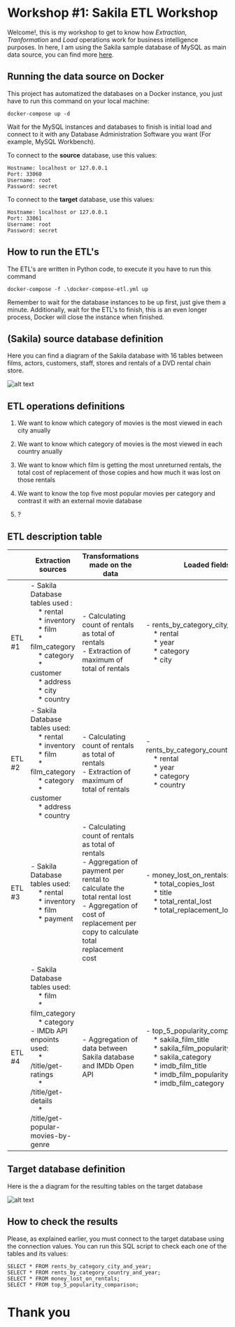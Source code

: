 # Workshop #1: Sakila ETL Workshop

Welcome!, this is my workshop to get to know how *Extraction*, *Tranformation* and *Load* operations work for business intelligence purposes. In here, I am using the Sakila sample database of MySQL as main data source, you can find more [here](https://dev.mysql.com/doc/sakila/en/).

## Running the data source on Docker

This project has automatized the databases on a Docker instance, you just have to run this command on your local machine:

	docker-compose up -d

Wait for the MySQL instances and databases to finish is initial load and connect to it with any Database Administration Software you want (For example, MySQL Workbench).

To connect to the **source** database, use this values:

	Hostname: localhost or 127.0.0.1
	Port: 33060
	Username: root
	Password: secret

To connect to the **target** database, use this values:

	Hostname: localhost or 127.0.0.1
	Port: 33061
	Username: root
	Password: secret

## How to run the ETL's

The ETL's are written in Python code, to execute it you have to run this command

	docker-compose -f .\docker-compose-etl.yml up

Remember to wait for the database instances to be up first, just give them a minute.
Additionally, wait for the ETL's to finish, this is an even longer process, Docker will close the instance when finished.

## (Sakila) source database definition

Here you can find a diagram of the Sakila database with 16 tables between films, actors, customers, staff, stores and rentals of a DVD rental chain store. 

![alt text](./misc/Sakila_database.PNG "Sakila diagram")

## ETL operations definitions

1. We want to know which category of movies is the most viewed in each city anually 

2. We want to know which category of movies is the most viewed in each country anually

3. We want to know which film is getting the most unreturned rentals, the total cost of replacement of those copies and how much it was lost on those rentals

4. We want to know the top five most popular movies per category and contrast it with an external movie database

5. ?

## ETL description table

|        | Extraction sources                                                                                                                                                                                                                        | Transformations made on the data                                                                                                                                                                                           | Loaded fields                                                                                                                                                                                                         |
|--------|-------------------------------------------------------------------------------------------------------------------------------------------------------------------------------------------------------------------------------------------|----------------------------------------------------------------------------------------------------------------------------------------------------------------------------------------------------------------------------|-----------------------------------------------------------------------------------------------------------------------------------------------------------------------------------------------------------------------|
| ETL #1 | - Sakila Database tables used :<br/>&nbsp;&nbsp;&nbsp;&nbsp;* rental<br/>&nbsp;&nbsp;&nbsp;&nbsp;* inventory<br/>&nbsp;&nbsp;&nbsp;&nbsp;* film<br/>&nbsp;&nbsp;&nbsp;&nbsp;* film_category<br/>&nbsp;&nbsp;&nbsp;&nbsp;* category<br/>&nbsp;&nbsp;&nbsp;&nbsp;* customer<br/>&nbsp;&nbsp;&nbsp;&nbsp;* address<br/>&nbsp;&nbsp;&nbsp;&nbsp;* city<br/>&nbsp;&nbsp;&nbsp;&nbsp;* country<br/>                        | - Calculating count of rentals as total of rentals<br/> - Extraction of maximum of total of rentals<br/>                                                                                                                   | - rents_by_category_city_and_year:<br/>&nbsp;&nbsp;&nbsp;&nbsp;* rental<br/>&nbsp;&nbsp;&nbsp;&nbsp;* year<br/>&nbsp;&nbsp;&nbsp;&nbsp;* category<br/>&nbsp;&nbsp;&nbsp;&nbsp;* city<br/>                                                                                                         |
| ETL #2 | - Sakila Database tables used:<br/>&nbsp;&nbsp;&nbsp;&nbsp;* rental<br/>&nbsp;&nbsp;&nbsp;&nbsp;* inventory<br/>&nbsp;&nbsp;&nbsp;&nbsp;* film<br/>&nbsp;&nbsp;&nbsp;&nbsp;* film_category<br/>&nbsp;&nbsp;&nbsp;&nbsp;* category<br/>&nbsp;&nbsp;&nbsp;&nbsp;* customer<br/>&nbsp;&nbsp;&nbsp;&nbsp;* address<br/>&nbsp;&nbsp;&nbsp;&nbsp;* country<br/>                                         | - Calculating count of rentals as total of rentals<br/> - Extraction of maximum of total of rentals<br/>                                                                                                                   |- rents_by_category_country_and_year:<br/>&nbsp;&nbsp;&nbsp;&nbsp;* rental<br/>&nbsp;&nbsp;&nbsp;&nbsp;* year<br/>&nbsp;&nbsp;&nbsp;&nbsp;* category<br/>&nbsp;&nbsp;&nbsp;&nbsp;* country<br/>                                                                                                   |
| ETL #3 | - Sakila Database tables used:<br/>&nbsp;&nbsp;&nbsp;&nbsp;* rental<br/>&nbsp;&nbsp;&nbsp;&nbsp;* inventory<br/>&nbsp;&nbsp;&nbsp;&nbsp;* film<br/>&nbsp;&nbsp;&nbsp;&nbsp;* payment<br/>                                                                                                                             | - Calculating count of rentals as total of rentals<br/> - Aggregation of payment per rental to calculate the total rental lost<br/> - Aggregation of cost of replacement per copy to calculate total replacement cost<br/> | - money_lost_on_rentals:<br/>&nbsp;&nbsp;&nbsp;&nbsp;* total_copies_lost<br/>&nbsp;&nbsp;&nbsp;&nbsp;* title<br/>&nbsp;&nbsp;&nbsp;&nbsp;* total_rental_lost<br/>&nbsp;&nbsp;&nbsp;&nbsp;* total_replacement_lost<br/>                                                                            |
| ETL #4 | - Sakila Database tables used:<br/>&nbsp;&nbsp;&nbsp;&nbsp;* film<br/>&nbsp;&nbsp;&nbsp;&nbsp;* film_category<br/>&nbsp;&nbsp;&nbsp;&nbsp;* category<br/> - IMDb API enpoints used:<br/>&nbsp;&nbsp;&nbsp;&nbsp;* /title/get-ratings<br/>&nbsp;&nbsp;&nbsp;&nbsp;* /title/get-details<br/>&nbsp;&nbsp;&nbsp;&nbsp;* /title/get-popular-movies-by-genre<br/> | - Aggregation of data between Sakila database and IMDb Open API                                                                                                                                                            | - top_5_popularity_comparison<br/>&nbsp;&nbsp;&nbsp;&nbsp;* sakila_film_title<br/>&nbsp;&nbsp;&nbsp;&nbsp;* sakila_film_popularity<br/>&nbsp;&nbsp;&nbsp;&nbsp;* sakila_category<br/>&nbsp;&nbsp;&nbsp;&nbsp;* imdb_film_title<br/>&nbsp;&nbsp;&nbsp;&nbsp;* imdb_film_popularity<br/>&nbsp;&nbsp;&nbsp;&nbsp;* imdb_film_category<br/> |


## Target database definition

Here is the a diagram for the resulting tables on the target database

![alt text](./misc/Target_database.PNG "Target diagram")

## How to check the results

Please, as explained earlier, you must connect to the target database using the connection values.
You can run this SQL script to check each one of the tables and its values:

	SELECT * FROM rents_by_category_city_and_year;
	SELECT * FROM rents_by_category_country_and_year;
	SELECT * FROM money_lost_on_rentals;
	SELECT * FROM top_5_popularity_comparison;

# Thank you
